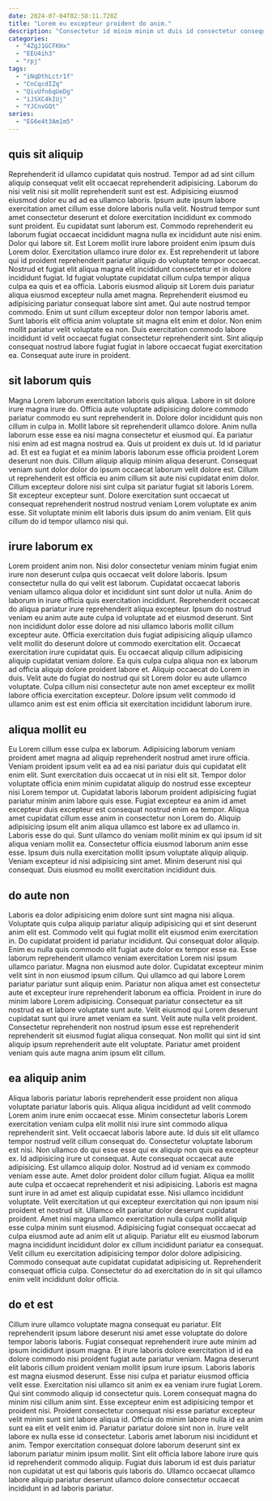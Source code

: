 ```yaml
---
date: 2024-07-04T02:58:11.728Z
title: "Lorem eu excepteur proident do anim."
description: "Consectetur id minim minim ut duis id consectetur consequat. Eu pariatur incididunt in quis cupidatat laborum qui dolore do."
categories:
  - "4ZgJ1GCFKHx"
  - "EEU4ih3"
  - "rpj"
tags:
  - "iNqDthLctr1f"
  - "CnCqcdIZq"
  - "QivUfn6qUeDg"
  - "iJSXC4kIUj"
  - "YJCnvGQt"
series:
  - "EG6e4t3Am1m5"
---
```



## quis sit aliquip

Reprehenderit id ullamco cupidatat quis nostrud. Tempor ad ad sint cillum aliquip consequat velit elit occaecat reprehenderit adipisicing. Laborum do nisi velit nisi sit mollit reprehenderit sunt est est. Adipisicing eiusmod eiusmod dolor eu ad ad ea ullamco laboris. Ipsum aute ipsum labore exercitation amet cillum esse dolore laboris nulla velit. Nostrud tempor sunt amet consectetur deserunt et dolore exercitation incididunt ex commodo sunt proident. Eu cupidatat sunt laborum est.
Commodo reprehenderit eu laborum fugiat occaecat incididunt magna nulla ex incididunt aute nisi enim. Dolor qui labore sit. Est Lorem mollit irure labore proident enim ipsum duis Lorem dolor. Exercitation ullamco irure dolor ex. Est reprehenderit ut labore qui id proident reprehenderit pariatur aliquip do voluptate tempor occaecat. Nostrud et fugiat elit aliqua magna elit incididunt consectetur et in dolore incididunt fugiat. Id fugiat voluptate cupidatat cillum culpa tempor aliqua culpa ea quis et ea officia. Laboris eiusmod aliquip sit Lorem duis pariatur aliqua eiusmod excepteur nulla amet magna.
Reprehenderit eiusmod eu adipisicing pariatur consequat labore sint amet. Qui aute nostrud tempor commodo. Enim ut sunt cillum excepteur dolor non tempor laboris amet. Sunt laboris elit officia anim voluptate sit magna elit enim et dolor. Non enim mollit pariatur velit voluptate ea non. Duis exercitation commodo labore incididunt id velit occaecat fugiat consectetur reprehenderit sint. Sint aliquip consequat nostrud labore fugiat fugiat in labore occaecat fugiat exercitation ea. Consequat aute irure in proident.

## sit laborum quis

Magna Lorem laborum exercitation laboris quis aliqua. Labore in sit dolore irure magna irure do. Officia aute voluptate adipisicing dolore commodo pariatur commodo eu sunt reprehenderit in. Dolore dolor incididunt quis non cillum in culpa in. Mollit labore sit reprehenderit ullamco dolore. Anim nulla laborum esse esse ea nisi magna consectetur et eiusmod qui.
Ea pariatur nisi enim ad est magna nostrud ea. Quis ut proident ex duis ut. Id id pariatur ad. Et est ea fugiat et ea minim laboris laborum esse officia proident Lorem deserunt non duis. Cillum aliquip aliquip minim aliqua deserunt. Consequat veniam sunt dolor dolor do ipsum occaecat laborum velit dolore est. Cillum ut reprehenderit est officia eu anim cillum sit aute nisi cupidatat enim dolor.
Cillum excepteur dolore nisi sint culpa sit pariatur fugiat sit laboris Lorem. Sit excepteur excepteur sunt. Dolore exercitation sunt occaecat ut consequat reprehenderit nostrud nostrud veniam Lorem voluptate ex anim esse. Sit voluptate minim elit laboris duis ipsum do anim veniam. Elit quis cillum do id tempor ullamco nisi qui.

## irure laborum ex

Lorem proident anim non. Nisi dolor consectetur veniam minim fugiat enim irure non deserunt culpa quis occaecat velit dolore laboris. Ipsum consectetur nulla do qui velit est laborum. Cupidatat occaecat laboris veniam ullamco aliqua dolor et incididunt sint sunt dolor ut nulla. Anim do laborum in irure officia quis exercitation incididunt.
Reprehenderit occaecat do aliqua pariatur irure reprehenderit aliqua excepteur. Ipsum do nostrud veniam eu anim aute aute culpa id voluptate ad et eiusmod deserunt. Sint non incididunt dolor esse dolore ad nisi ullamco laboris mollit cillum excepteur aute. Officia exercitation duis fugiat adipisicing aliquip ullamco velit mollit do deserunt dolore ut commodo exercitation elit. Occaecat exercitation irure cupidatat quis. Eu occaecat aliquip cillum adipisicing aliquip cupidatat veniam dolore. Ea quis culpa culpa aliqua non ex laborum ad officia aliquip dolore proident labore et.
Aliquip occaecat do Lorem in duis. Velit aute do fugiat do nostrud qui sit Lorem dolor eu aute ullamco voluptate. Culpa cillum nisi consectetur aute non amet excepteur ex mollit labore officia exercitation excepteur. Dolore ipsum velit commodo id ullamco anim est est enim officia sit exercitation incididunt laborum irure.

## aliqua mollit eu

Eu Lorem cillum esse culpa ex laborum. Adipisicing laborum veniam proident amet magna ad aliquip reprehenderit nostrud amet irure officia. Veniam proident ipsum velit ea ad ea nisi pariatur duis qui cupidatat elit enim elit. Sunt exercitation duis occaecat ut in nisi elit sit. Tempor dolor voluptate officia enim minim cupidatat aliquip do nostrud esse excepteur nisi Lorem tempor ut.
Cupidatat laboris laborum proident adipisicing fugiat pariatur minim anim labore quis esse. Fugiat excepteur ea anim id amet excepteur duis excepteur est consequat nostrud enim ea tempor. Aliqua amet cupidatat cillum esse anim in consectetur non Lorem do. Aliquip adipisicing ipsum elit anim aliqua ullamco est labore ex ad ullamco in. Laboris esse do qui. Sunt ullamco do veniam mollit minim ex qui ipsum id sit aliqua veniam mollit ea.
Consectetur officia eiusmod laborum anim esse esse. Ipsum duis nulla exercitation mollit ipsum voluptate aliquip aliquip. Veniam excepteur id nisi adipisicing sint amet. Minim deserunt nisi qui consequat. Duis eiusmod eu mollit exercitation incididunt duis.

## do aute non

Laboris ea dolor adipisicing enim dolore sunt sint magna nisi aliqua. Voluptate quis culpa aliquip pariatur aliquip adipisicing qui et sint deserunt anim elit est. Commodo velit qui fugiat mollit elit eiusmod enim exercitation in. Do cupidatat proident id pariatur incididunt.
Qui consequat dolor aliquip. Enim eu nulla quis commodo elit fugiat aute dolor ex tempor esse ea. Esse laborum reprehenderit ullamco veniam exercitation Lorem nisi ipsum ullamco pariatur. Magna non eiusmod aute dolor. Cupidatat excepteur minim velit sint in non eiusmod ipsum cillum. Qui ullamco ad qui labore Lorem pariatur pariatur sunt aliquip enim. Pariatur non aliqua amet est consectetur aute et excepteur irure reprehenderit laborum ea officia. Proident in irure do minim labore Lorem adipisicing.
Consequat pariatur consectetur ea sit nostrud ea et labore voluptate sunt aute. Velit eiusmod qui Lorem deserunt cupidatat sunt qui irure amet veniam ea sunt. Velit aute nulla velit proident. Consectetur reprehenderit non nostrud ipsum esse est reprehenderit reprehenderit sit eiusmod fugiat aliqua consequat. Non mollit qui sint id sint aliquip ipsum reprehenderit aute elit voluptate. Pariatur amet proident veniam quis aute magna anim ipsum elit cillum.

## ea aliquip anim

Aliqua laboris pariatur laboris reprehenderit esse proident non aliqua voluptate pariatur laboris quis. Aliqua aliqua incididunt ad velit commodo Lorem anim irure enim occaecat esse. Minim consectetur laboris Lorem exercitation veniam culpa elit mollit nisi irure sint commodo aliqua reprehenderit sint. Velit occaecat laboris labore aute. Id duis sit elit ullamco tempor nostrud velit cillum consequat do. Consectetur voluptate laborum est nisi. Non ullamco do qui esse esse qui ex aliquip non quis ea excepteur ex. Id adipisicing irure ut consequat.
Aute consequat occaecat aute adipisicing. Est ullamco aliquip dolor. Nostrud ad id veniam ex commodo veniam esse aute. Amet dolor proident dolor cillum fugiat. Aliqua ea mollit aute culpa et occaecat reprehenderit et nisi adipisicing. Laboris est magna sunt irure in ad amet est aliquip cupidatat esse. Nisi ullamco incididunt voluptate. Velit exercitation ut qui excepteur exercitation qui non ipsum nisi proident et nostrud sit.
Ullamco elit pariatur dolor deserunt cupidatat proident. Amet nisi magna ullamco exercitation nulla culpa mollit aliquip esse culpa minim sunt eiusmod. Adipisicing fugiat consequat occaecat ad culpa eiusmod aute ad anim elit ut aliquip. Pariatur elit eu eiusmod laborum magna incididunt incididunt dolor ex cillum incididunt pariatur ea consequat. Velit cillum eu exercitation adipisicing tempor dolor dolore adipisicing. Commodo consequat aute cupidatat cupidatat adipisicing ut. Reprehenderit consequat officia culpa. Consectetur do ad exercitation do in sit qui ullamco enim velit incididunt dolor officia.

## do et est

Cillum irure ullamco voluptate magna consequat eu pariatur. Elit reprehenderit ipsum labore deserunt nisi amet esse voluptate do dolore tempor laboris laboris. Fugiat consequat reprehenderit irure aute minim ad ipsum incididunt ipsum magna. Et irure laboris dolore exercitation id id ea dolore commodo nisi proident fugiat aute pariatur veniam. Magna deserunt elit laboris cillum proident veniam mollit ipsum irure ipsum. Laboris laboris est magna eiusmod deserunt. Esse nisi culpa et pariatur eiusmod officia velit esse. Exercitation nisi ullamco sit anim ex ea veniam irure fugiat Lorem.
Qui sint commodo aliquip id consectetur quis. Lorem consequat magna do minim nisi cillum anim sint. Esse excepteur enim est adipisicing tempor et proident nisi. Proident consectetur consequat nisi esse pariatur excepteur velit minim sunt sint labore aliqua id. Officia do minim labore nulla id ea anim sunt ea elit et velit enim id. Pariatur pariatur dolore sint non in. Irure velit labore ex nulla esse id consectetur. Laboris amet laborum nisi incididunt et anim.
Tempor exercitation consequat dolore laborum deserunt sint ex laborum pariatur minim ipsum mollit. Sint elit officia labore labore irure quis id reprehenderit commodo aliquip. Fugiat duis laborum id est duis pariatur non cupidatat ut est qui laboris quis laboris do. Ullamco occaecat ullamco labore aliquip pariatur deserunt ullamco dolore consectetur occaecat incididunt in ad laboris pariatur.

